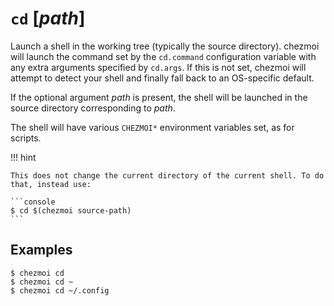 # `cd` [*path*]

Launch a shell in the working tree (typically the source directory). chezmoi
will launch the command set by the `cd.command` configuration variable with any
extra arguments specified by `cd.args`. If this is not set, chezmoi will
attempt to detect your shell and finally fall back to an OS-specific default.

If the optional argument *path* is present, the shell will be launched in the
source directory corresponding to *path*.

The shell will have various `CHEZMOI*` environment variables set, as for
scripts.

!!! hint

    This does not change the current directory of the current shell. To do
    that, instead use:

    ```console
    $ cd $(chezmoi source-path)
    ```

## Examples

```console
$ chezmoi cd
$ chezmoi cd ~
$ chezmoi cd ~/.config
```
